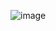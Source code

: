 ![image](https://user-images.githubusercontent.com/113426639/225737674-bdd92da6-cc3c-4d49-b970-a1b7763fe684.png)
